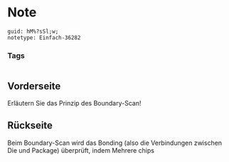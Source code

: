 # Note
```
guid: hM%?sSl;w;
notetype: Einfach-36282
```

### Tags
```
```

## Vorderseite
Erläutern Sie das Prinzip des Boundary-Scan!

## Rückseite
Beim Boundary-Scan wird das Bonding (also die Verbindungen zwischen Die und Package) überprüft, indem Mehrere chips

